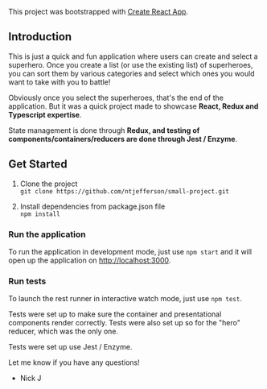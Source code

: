 This project was bootstrapped with [Create React App](https://github.com/facebook/create-react-app).

## Introduction

This is just a quick and fun application where users can create and select a superhero. Once you create a list (or use the existing list) of superheroes, you can sort them by various categories and select which ones you would want to take with you to battle!

Obviously once you select the superheroes, that's the end of the application. But it was a quick project made to showcase **React, Redux and Typescript expertise**. 

State management is done through **Redux, and testing of components/containers/reducers are done through Jest / Enzyme**.

## Get Started

1. Clone the project <br/>
`git clone https://github.com/ntjefferson/small-project.git`

2. Install dependencies from package.json file <br/>
`npm install`

### Run the application

To run the application in development mode, just use `npm start` and it will open up the application on [http://localhost:3000](http://localhost:3000).

### Run tests

To launch the rest runner in interactive watch mode, just use `npm test`.

Tests were set up to make sure the container and presentational components render correctly. Tests were also set up so for the "hero" reducer, which was the only one.

Tests were set up use Jest / Enzyme.

Let me know if you have any questions! <br/>
- Nick J
